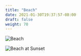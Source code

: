 ```yaml
---
title: "Beach"
date: 2021-01-30T19:37:57-08:00
draft: false
weight: 70 
---
```


<img
  class="photo"
  src="/wom/static/photos/beach.jpg"
  alt="Beach" />

<img
  class="photo"
  src="/wom/static/photos/beach_sunset.jpg"
  alt="Beach at Sunset" />

